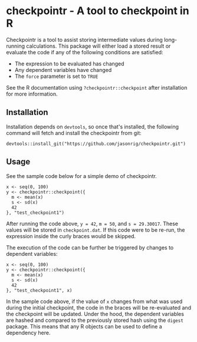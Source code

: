 # checkpointr - A tool to checkpoint in R

Checkpointr is a tool to assist storing intermediate values during long-running calculations.
This package will either load a stored result or evaluate the code if any of the following conditions are satisfied:

* The expression to be evaluated has changed
* Any dependent variables have changed
* The `force` parameter is set to `TRUE`

See the R documentation using `?checkpointr::checkpoint` after installation for more information.

## Installation
Installation depends on `devtools`, so once that's installed, the following command will fetch and install the checkpointr from git:
```
devtools::install_git("https://github.com/jasonrig/checkpointr.git")
```

## Usage
See the sample code below for a simple demo of checkpointr.
```
x <- seq(0, 100)
y <- checkpointr::checkpoint({
  m <- mean(x)
  s <- sd(x)
  42
}, "test_checkpoint1")
```
After running the code above, `y = 42`, `m = 50`, and `s = 29.30017`. These values will be stored in `checkpoint.dat`. If this code were to be re-run, the expression inside the curly braces would be skipped.

The execution of the code can be further be triggered by changes to dependent variables:
```
x <- seq(0, 100)
y <- checkpointr::checkpoint({
  m <- mean(x)
  s <- sd(x)
  42
}, "test_checkpoint1", x)
```
In the sample code above, if the value of `x` changes from what was used during the initial checkpoint, the code in the braces
will be re-evaluated and the checkpoint will be updated. Under the hood, the dependent variables are hashed and compared to the previously stored hash using the `digest` package. This means that any R objects can be used to define a dependency here.

